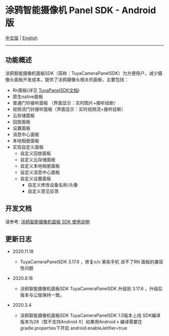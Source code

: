 # 涂鸦智能摄像机 Panel SDK  - Android 版

[中文版](https://github.com/TuyaInc/tuyasmart_camera_panel_android_sdk/blob/master/README-zh.md) | [English](https://github.com/TuyaInc/tuyasmart_camera_panel_android_sdk/blob/master/README.md)

------

## 功能概述

涂鸦智能摄像机面板SDK（简称：TuyaCameraPanelSDK）为方便用户，减少摄像头面板开发成本，提供了涂鸦摄像头相关的面板，主要包括：

- Rn面板(详见 [TuyaPanelSDK文档](https://tuyainc.github.io/tuyasmart_bizbundle_android_doc/zh-hans/))
- 原生native面板
- 普通门铃接听面板  （界面显示：实时图片+接听挂断）
- 视频流门铃接听面板（界面显示：实时视频流+接听挂断）
- 云存储面板
- 回放面板
- 设置面板
- 消息中心面板
- 本地相册面板
- 实现自定义面板
    - 自定义回放面板
    - 自定义云存储面板
    - 自定义本地相册面板
    - 自定义消息中心面板
    - 自定义设置面板
        - 自定义修改设备名称/头像
        - 自定义意见反馈

## 开发文档

   请参考: [涂鸦智能摄像机面板 SDK 使用说明](https://tuyainc.github.io/tuyasmart_bizbundle_android_doc/zh-hans/pages/ipc/camera_panel.html)

## 更新日志
- 2020.11.18
    - TuyaCameraPanelSDK 3.17.6 ，修复o/v 某些手机 进不了RN 面板的兼容性问题

- 2020.8.18
    - 涂鸦智能摄像机面板SDK TuyaCameraPanelSDK 升级到 3.17.6 ，升级后版本与公版保持一致。

- 2020.3.4
    - 涂鸦智能摄像机面板SDK TuyaCameraPanelSDK 1.0版本上线 
    SDK编译版本为28（暂不支持Android X）如果用Android x 编译需要在gradle.properties下开启 android.enableJetifier=true

